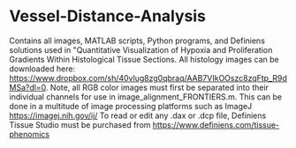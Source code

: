 # Vessel-Distance-Analysis
Contains all images, MATLAB scripts, Python programs, and Definiens solutions used in "Quantitative Visualization of Hypoxia and Proliferation Gradients Within Histological Tissue Sections.
All histology images can be downloaded here: https://www.dropbox.com/sh/40vlug8zg0qbraq/AAB7VIkOOszc8zqFtp_R9dMSa?dl=0. Note, all RGB color images must first be separated into their individual channels for use in image_alignment_FRONTIERS.m. This can be done in a multitude of image processing platforms such as ImageJ https://imagej.nih.gov/ij/
To read or edit any .dax or .dcp file, Definiens Tissue Studio must be purchased from https://www.definiens.com/tissue-phenomics
